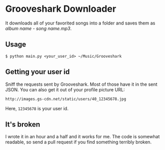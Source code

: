 # Grooveshark Downloader

It downloads all of your favorited songs into a folder and saves them as *album name - song name.mp3*.

## Usage

    $ python main.py <your_user_id> ~/Music/Grooveshark

## Getting your user id

Sniff the requests sent by Grooveshark. Most of those have it in the sent JSON. You can also get it out of your profile picture URL:

    http://images.gs-cdn.net/static/users/40_12345678.jpg

Here, `12345678` is your user id.

## It's broken

I wrote it in an hour and a half and it works for me. The code is somewhat readable, so send a pull request if you find something terribly broken.
